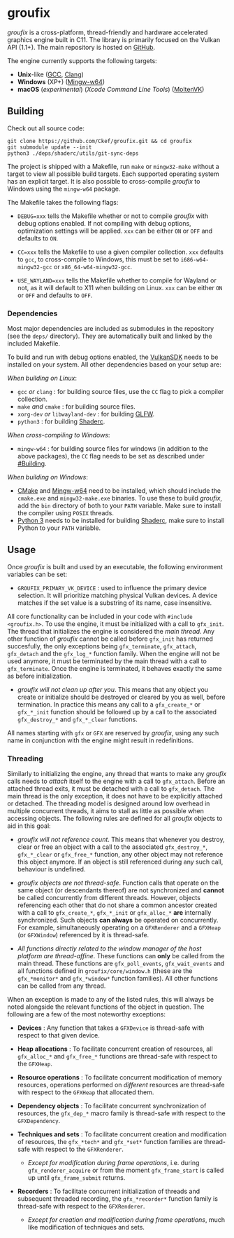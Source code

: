 
groufix
=======

_groufix_ is a cross-platform, thread-friendly and hardware accelerated graphics engine built in C11. The library is primarily focused on the Vulkan API (1.1+). The main repository is hosted on [GitHub](https://github.com/Ckef/groufix).

The engine currently supports the following targets:

- __Unix__-like ([GCC](https://gcc.gnu.org/), [Clang](https://clang.llvm.org/))
- __Windows__ (XP+) ([Mingw-w64](https://www.mingw-w64.org/))
- __macOS__ (_experimental_) (_Xcode Command Line Tools_) ([MoltenVK](https://github.com/KhronosGroup/MoltenVK))


Building
--------

Check out all source code:

	git clone https://github.com/Ckef/groufix.git && cd groufix
	git submodule update --init
	python3 ./deps/shaderc/utils/git-sync-deps

The project is shipped with a Makefile, run `make` or `mingw32-make` without a target to view all possible build targets. Each supported operating system has an explicit target. It is also possible to cross-compile _groufix_ to Windows using the `mingw-w64` package.

The Makefile takes the following flags:

- `DEBUG=xxx` tells the Makefile whether or not to compile _groufix_ with debug options enabled. If not compiling with debug options, optimization settings will be applied. `xxx` can be either `ON` or `OFF` and defaults to `ON`.

- `CC=xxx` tells the Makefile to use a given compiler collection. `xxx` defaults to `gcc`, to cross-compile to Windows, this must be set to `i686-w64-mingw32-gcc` or `x86_64-w64-mingw32-gcc`.

- `USE_WAYLAND=xxx` tells the Makefile whether to compile for Wayland or not, as it will default to X11 when building on Linux. `xxx` can be either `ON` or `OFF` and defaults to `OFF`.


### Dependencies

Most major dependencies are included as submodules in the repository (see the `deps/` directory). They are automatically built and linked by the included Makefile.

To build and run with debug options enabled, the [VulkanSDK](https://vulkan.lunarg.com/sdk/home) needs to be installed on your system. All other dependencies based on your setup are:

_When building on Linux_:
- `gcc` _or_ `clang` : for building source files, use the `CC` flag to pick a compiler collection.
- `make` _and_ `cmake` : for building source files.
- `xorg-dev` _or_ `libwayland-dev` : for building [GLFW](https://www.glfw.org/).
- `python3` : for building [Shaderc](https://github.com/google/shaderc).

_When cross-compiling to Windows_:
- `mingw-w64` : for building source files for windows (in addition to the above packages), the `CC` flag needs to be set as described under [#Building](#building).

_When building on Windows_:
- [CMake](https://cmake.org/) and [Mingw-w64](https://www.mingw-w64.org/) need to be installed, which should include the `cmake.exe` and `mingw32-make.exe` binaries. To use these to build _groufix_, add the `bin` directory of both to your `PATH` variable. Make sure to install the compiler using `POSIX` threads.
- [Python 3](https://www.python.org/) needs to be installed for building [Shaderc](https://github.com/google/shaderc), make sure to install Python to your `PATH` variable.


Usage
-----

Once _groufix_ is built and used by an executable, the following environment variables can be set:

- `GROUFIX_PRIMARY_VK_DEVICE` : used to influence the primary device selection. It will prioritize matching physical Vulkan devices. A device matches if the set value is a substring of its name, case insensitive.


All core functionality can be included in your code with `#include <groufix.h>`. To use the engine, it must be initialized with a call to `gfx_init`. The thread that initializes the engine is considered the _main thread_. Any other function of _groufix_ cannot be called before `gfx_init` has returned succesfully, the only exceptions being `gfx_terminate`, `gfx_attach`, `gfx_detach` and the `gfx_log_*` function family. When the engine will not be used anymore, it must be terminated by the main thread with a call to `gfx_terminate`. Once the engine is terminated, it behaves exactly the same as before initialization.

* _groufix will not clean up after you_. This means that any object you create or initialize should be destroyed or cleared by you as well, before termination. In practice this means any call to a `gfx_create_*` or `gfx_*_init` function should be followed up by a call to the associated `gfx_destroy_*` and `gfx_*_clear` functions.

All names starting with `gfx` or `GFX` are reserved by _groufix_, using any such name in conjunction with the engine might result in redefinitions.


### Threading

Similarly to initializing the engine, any thread that wants to make any _groufix_ calls needs to _attach_ itself to the engine with a call to `gfx_attach`. Before an attached thread exits, it must be detached with a call to `gfx_detach`. The main thread is the only exception, it does not have to be explicitly attached or detached. The threading model is designed around low overhead in multiple concurrent threads, it aims to stall as little as possible when accessing objects. The following rules are defined for all _groufix_ objects to aid in this goal:

- _groufix will not reference count_. This means that whenever you destroy, clear or free an object with a call to the associated `gfx_destroy_*`, `gfx_*_clear` or `gfx_free_*` function, any other object may not reference this object anymore. If an object is still referenced during any such call, behaviour is undefined.

- _groufix objects are not thread-safe_. Function calls that operate on the same object (or descendants thereof) are not synchronized and __cannot__ be called concurrently from different threads. However, objects referencing each other that do not share a common ancestor created with a call to `gfx_create_*`, `gfx_*_init` or `gfx_alloc_*` __are__ internally synchronized. Such objects __can always__ be operated on concurrently. For example, simultaneously operating on a `GFXRenderer` and a `GFXHeap` (or `GFXWindow`) referenced by it is thread-safe.

- _All functions directly related to the window manager of the host platform are thread-affine_. These functions can __only__ be called from the main thread. These functions are `gfx_poll_events`, `gfx_wait_events` and all functions defined in `groufix/core/window.h` (these are the `gfx_*monitor*` and `gfx_*window*` function families). All other functions can be called from any thread.


When an exception is made to any of the listed rules, this will always be noted alongside the relevant functions of the object in question. The following are a few of the most noteworthy exceptions:

- __Devices__ : Any function that takes a `GFXDevice` is thread-safe with respect to that given device.

- __Heap allocations__ : To facilitate concurrent creation of resources, all `gfx_alloc_*` and `gfx_free_*` functions are thread-safe with respect to the `GFXHeap`.

- __Resource operations__ : To facilitate concurrent modification of memory resources, operations performed on _different_ resources are thread-safe with respect to the `GFXHeap` that allocated them.

- __Dependency objects__ : To facilitate concurrent synchronization of resources, the `gfx_dep_*` macro family is thread-safe with respect to the `GFXDependency`.

- __Techniques and sets__ : To facilitate concurrent creation and modification of resources, the `gfx_*tech*` and `gfx_*set*` function families are thread-safe with respect to the `GFXRenderer`.

    * _Except for modification during frame operations_, i.e. during `gfx_renderer_acquire` or from the moment `gfx_frame_start` is called up until `gfx_frame_submit` returns.

- __Recorders__ : To facilitate concurrent initialization of threads and subsequent threaded recording, the `gfx_*recorder*` function family is thread-safe with respect to the `GFXRenderer`.

    * _Except for creation and modification during frame operations_, much like modification of techniques and sets.

